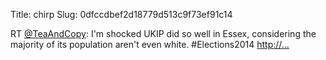 Title: chirp
Slug: 0dfccdbef2d18779d513c9f73ef91c14

RT <a href="http://twitter.com/TeaAndCopy">@TeaAndCopy</a>: I'm shocked UKIP did so well in Essex, considering the majority of its population aren't even white. #Elections2014 <a href="http://…">http://…</a>
